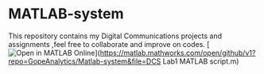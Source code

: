 # MATLAB-system
This repository contains my Digital Communications projects and assignments ,feel free to collaborate and improve on codes.
[![Open in MATLAB Online](https://www.mathworks.com/images/responsive/global/open-in-matlab-online.svg)](https://matlab.mathworks.com/open/github/v1?repo=GopeAnalytics/Matlab-system&file=DCS  Lab1 MATLAB script.m)
